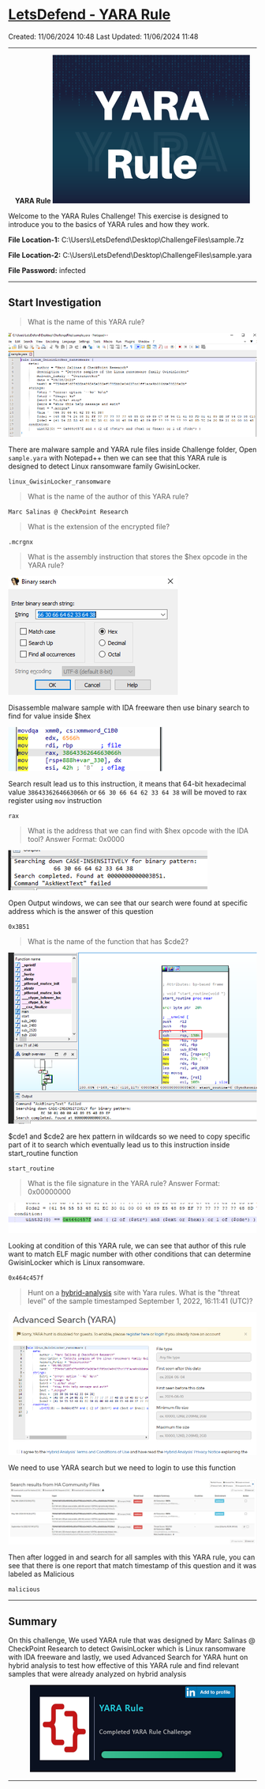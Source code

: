# [LetsDefend - YARA Rule](https://app.letsdefend.io/challenge/yara-rule)
Created: 11/06/2024 10:48
Last Updated: 11/06/2024 11:48
* * *
<div align=center>

**YARA Rule**
![5507e47de32223c02346c5eede4bb543.png](/resources/5507e47de32223c02346c5eede4bb543.png)
</div>
Welcome to the YARA Rules Challenge! This exercise is designed to introduce you to the basics of YARA rules and how they work.

**File Location-1:** C:\Users\LetsDefend\Desktop\ChallengeFiles\sample.7z

**File Location-2:** C:\Users\LetsDefend\Desktop\ChallengeFiles\sample.yara

**File Password:** infected
* * *
## Start Investigation
>What is the name of this YARA rule?

![7676c7f3c20434eae516178c5b55c1fd.png](/resources/7676c7f3c20434eae516178c5b55c1fd.png)

There are malware sample and YARA rule files inside Challenge folder, Open `sample.yara` with Notepad++ then we can see that this YARA rule is designed to detect Linux ransomware family GwisinLocker. 

```
linux_GwisinLocker_ransomware
```

>What is the name of the author of this YARA rule?
```
Marc Salinas @ CheckPoint Research
```

>What is the extension of the encrypted file?
```
.mcrgnx
```

>What is the assembly instruction that stores the $hex opcode in the YARA rule?

![79bb20332a6d9dad0bc2fbd7269197fb.png](/resources/79bb20332a6d9dad0bc2fbd7269197fb.png)

Disassemble malware sample with IDA freeware then use binary search to find for value inside $hex

![1d10f0ff2863251ee93291d18670bf24.png](/resources/1d10f0ff2863251ee93291d18670bf24.png)

Search result lead us to this instruction, it means that 64-bit hexadecimal value `3864336264663066h` or `66 30 66 64 62 33 64 38` will be moved to rax register using `mov` instruction

```
rax
```

>What is the address that we can find with $hex opcode with the IDA tool?
Answer Format: 0x0000

![006157c837a22521c149325c8beee4ba.png](/resources/006157c837a22521c149325c8beee4ba.png)

Open Output windows, we can see that our search were found at specific address which is the answer of this question

```
0x3B51
```

>What is the name of the function that has $cde2?

![63317e7d2041eb5b060dfcdb52b57e5a.png](/resources/63317e7d2041eb5b060dfcdb52b57e5a.png)

$cde1 and $cde2 are hex pattern in wildcards so we need to copy specific part of it to search which eventually lead us to this instruction inside start_routine function

```
start_routine
```

>What is the file signature in the YARA rule?
Answer Format: 0x00000000

![7e788bba7f4a37e09b6a544eb0a5bbaf.png](/resources/7e788bba7f4a37e09b6a544eb0a5bbaf.png)

Looking at condition of this YARA rule, we can see that author of this rule want to match ELF magic number with other conditions that can determine GwisinLocker which is Linux ransomware.

```
0x464c457f
```

>Hunt on a [hybrid-analysis](https://www.hybrid-analysis.com/) site with Yara rules. What is the "threat level" of the sample timestamped September 1, 2022, 16:11:41 (UTC)?

![fa30b9ae0f919c87798460cb1f72316b.png](/resources/fa30b9ae0f919c87798460cb1f72316b.png)

We need to use YARA search but we need to login to use this function

![5470cf46c530ac6880b97403de630832.png](/resources/5470cf46c530ac6880b97403de630832.png)

Then after logged in and search for all samples with this YARA rule, you can see that there is one report that match timestamp of this question and it was labeled as Malicious

```
malicious
```

* * *
## Summary

On this challenge, We used YARA rule that was designed by Marc Salinas @ CheckPoint Research to detect GwisinLocker which is Linux ransomware with IDA freeware and lastly, we used Advanced Search for YARA hunt on hybrid analysis to test how effective of this YARA rule and find relevant samples that were already analyzed on hybrid analysis

<div align=center>

![e04c077150207472ff5f82701f11d3ff.png](/resources/e04c077150207472ff5f82701f11d3ff.png)
</div>

* * *
